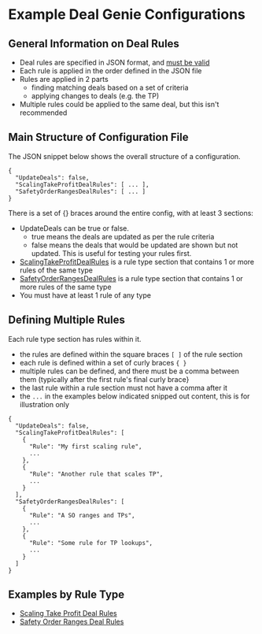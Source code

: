 # Example Deal Genie Configurations

## General Information on Deal Rules
- Deal rules are specified in JSON format, and [must be valid](https://jsonlint.com/)
- Each rule is applied in the order defined in the JSON file
- Rules are applied in 2 parts
  - finding matching deals based on a set of criteria
  - applying changes to deals (e.g. the TP)
- Multiple rules could be applied to the same deal, but this isn't recommended

## Main Structure of Configuration File
The JSON snippet below shows the overall structure of a configuration. 
```
{
  "UpdateDeals": false,
  "ScalingTakeProfitDealRules": [ ... ],
  "SafetyOrderRangesDealRules": [ ... ]
}
```
There is a set of {} braces around the entire config, with at least 3 sections:
- UpdateDeals can be true or false.
  - true means the deals are updated as per the rule criteria
  - false means the deals that would be updated are shown but not updated. This is useful for testing your rules first.
- [ScalingTakeProfitDealRules](ExampleConfigs-ScalingTakeProfits.md) is a rule type section that contains 1 or more rules of the same type
- [SafetyOrderRangesDealRules](ExampleConfigs-SafetyOrderRanges.md) is a rule type section that contains 1 or more rules of the same type
- You must have at least 1 rule of any type

## Defining Multiple Rules
Each rule type section has rules within it.
- the rules are defined within the square braces `[ ]` of the rule section
- each rule is defined within a set of curly braces `{ }`
- multiple rules can be defined, and there must be a comma between them (typically after the first rule's final curly brace}
- the last rule within a rule section must not have a comma after it
- the `...` in the examples below indicated snipped out content, this is for illustration only
```
{
  "UpdateDeals": false,
  "ScalingTakeProfitDealRules": [
    {
      "Rule": "My first scaling rule",
      ...
    },
    {
      "Rule": "Another rule that scales TP",
      ...
    }
  ],
  "SafetyOrderRangesDealRules": [
    {
      "Rule": "A SO ranges and TPs",
      ...
    },
    {
      "Rule": "Some rule for TP lookups",
      ...
    }
  ]
}
```
## Examples by Rule Type
- [Scaling Take Profit Deal Rules](ExampleConfigs-ScalingTakeProfits.md)
- [Safety Order Ranges Deal Rules](ExampleConfigs-SafetyOrderRanges.md)

